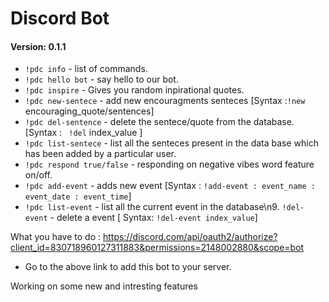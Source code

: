 # Discord Bot
#### Version: 0.1.1
- `!pdc info` - list of commands.
- `!pdc hello bot` - say hello to our bot.
- `!pdc inspire` - Gives you random inpirational quotes.
- `!pdc new-sentece` - add new encouragments senteces [Syntax :`!new` encouraging_quote/sentences]
- `!pdc del-sentence` - delete the sentece/quote from the database. [Syntax : ` !del` index_value ]
- `!pdc list-sentece`  - list all the senteces present in the data base which has been added by a particular user.
- `!pdc respond true/false` - responding on negative vibes word feature on/off.
- `!pdc add-event` - adds new event [Syntax : `!add-event : event_name : event_date : event_time`]
- `!pdc list-event` - list all the current event in the database\n9. `!del-event` - delete a event [ Syntax: `!del-event index_value`]

What you have to do : 
https://discord.com/api/oauth2/authorize?client_id=830718960127311883&permissions=2148002880&scope=bot 
- Go to the above link to add this bot to your server.

Working on some new and intresting features
